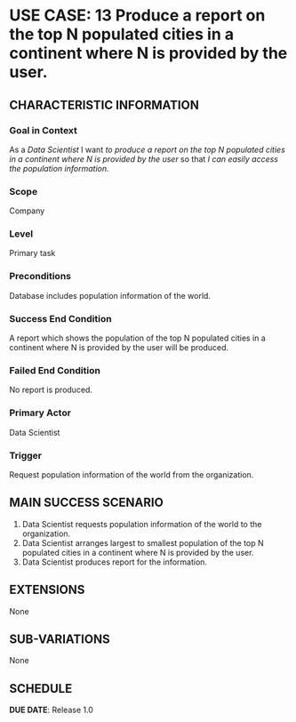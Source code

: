 # USE CASE: 13 Produce a report on the top N populated cities in a continent where N is provided by the user.

## CHARACTERISTIC INFORMATION

### Goal in Context

As a *Data Scientist* I want *to produce a report on the top N populated cities in a continent where N is provided by the user* so that *I can easily access the population information.*

### Scope

Company

### Level

Primary task

### Preconditions

Database includes population information of the world.

### Success End Condition

A report which shows the population of the top N populated cities in a continent where N is provided by the user will be produced.

### Failed End Condition

No report is produced.

### Primary Actor

Data Scientist

### Trigger

Request population information of the world from the organization.

## MAIN SUCCESS SCENARIO

1. Data Scientist requests population information of the world to the organization.
2. Data Scientist arranges largest to smallest population of the top N populated cities in a continent where N is provided by the user.
3. Data Scientist produces report for the information.

## EXTENSIONS

None

## SUB-VARIATIONS

None

## SCHEDULE

**DUE DATE**: Release 1.0